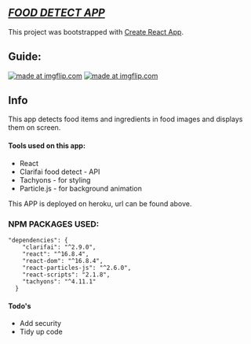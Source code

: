 
## [***FOOD DETECT APP***](https://mysterious-sands-38691.herokuapp.com/ "Food Detect App")

This project was bootstrapped with [Create React App](https://github.com/facebook/create-react-app).

## Guide: 

<a href="https://imgflip.com/gif/32nzjg"><img src="https://i.imgflip.com/32nzjg.gif" title="made at imgflip.com"/></a>
<a href="https://imgflip.com/gif/32nzw0"><img src="https://i.imgflip.com/32nzw0.gif" title="made at imgflip.com"/></a>


## Info

This app detects food items and ingredients in food images and displays them on screen.

#### Tools used on this app: 

* React 
* Clarifai food detect - API
* Tachyons - for styling
* Particle.js - for background animation

This APP is deployed on heroku, url can be found above. 

### NPM PACKAGES USED: 

	"dependencies": {
	    "clarifai": "^2.9.0",
	    "react": "^16.8.4",
	    "react-dom": "^16.8.4",
	    "react-particles-js": "^2.6.0",
	    "react-scripts": "2.1.8",
	    "tachyons": "^4.11.1"
	  }

#### Todo's 

- Add security
- Tidy up code 



